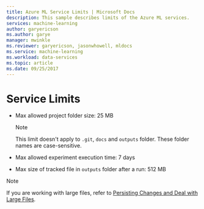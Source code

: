 ```yaml
---
title: Azure ML Service Limits | Microsoft Docs
description: This sample describes limits of the Azure ML services.
services: machine-learning
author: garyericson
ms.author: garye
manager: mwinkle
ms.reviewer: garyericson, jasonwhowell, mldocs
ms.service: machine-learning
ms.workload: data-services
ms.topic: article
ms.date: 09/25/2017
---
```


# Service Limits

- Max allowed project folder size: 25 MB
    >[!Note]
    >This limit doesn't apply to `.git`, `docs` and `outputs` folder. These folder names are case-sensitive.

- Max allowed experiment execution time: 7 days
- Max size of tracked file in `outputs` folder after a run: 512 MB 

>[!NOTE]
>If you are working with large files, refer to [Persisting Changes and Deal with Large Files](how-to-read-write-files.md).